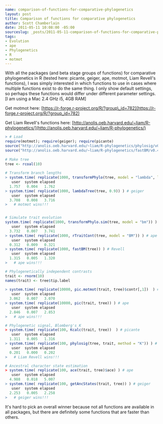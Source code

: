 ```yaml
--- 
name: comparison-of-functions-for-comparative-phylogenetics
layout: post
title: Comparison of functions for comparative phylogenetics
author: Scott Chamberlain
date: 2011-05-11 10:08:00 -05:00
sourceslug: _posts/2011-05-11-comparison-of-functions-for-comparative-phylogenetics.md
tags: 
- Evolution
- ape
- Phylogenetics
- R
- motmot
---
```


With all the packages (and beta stage groups of functions) for comparative phylogenetics in R (tested here: picante, geiger, ape, motmot, Liam Revell's functions), I was simply interested in which functions to use in cases where multiple functions exist to do the same thing. I only show default settings, so perhaps these functions would differ under different parameter settings. [I am using a Mac 2.4 GHz i5, 4GB RAM]

Get motmot here: [https://r-forge.r-project.org/R/?group\_id=782](https://r-forge.r-project.org/R/?group_id=782)  

Get Liam Revell's functions here: [http://anolis.oeb.harvard.edu/~liam/R-phylogenetics/](http://anolis.oeb.harvard.edu/~liam/R-phylogenetics/)


```r
> # Load 
require(motmot); require(geiger); require(picante)
source("http://anolis.oeb.harvard.edu/~liam/R-phylogenetics/phylosig/v0.3/phylosig.R")
source("http://anolis.oeb.harvard.edu/~liam/R-phylogenetics/fastBM/v0.4/fastBM.R")
 
# Make tree
tree <- rcoal(10)
 
# Transform branch lengths
> system.time( replicate(1000, transformPhylo(tree, model = "lambda", lambda = 0.5)) ) # motmot
   user  system elapsed 
  1.757   0.004   1.762 
> system.time( replicate(1000, lambdaTree(tree, 0.9)) ) # geiger
   user  system elapsed 
  3.708   0.008   3.716 
>   # motmot wins!!!


# Simulate trait evolution
system.time( replicate(1000, transformPhylo.sim(tree, model = "bm")) ) # motmot
   user  system elapsed 
  3.732   0.007   3.741 
> system.time( replicate(1000, rTraitCont(tree, model = "BM")) ) # ape
   user  system elapsed 
  0.312   0.009   0.321 
> system.time( replicate(1000, fastBM(tree)) ) # Revell
   user  system elapsed 
  1.315   0.005   1.320 
>   # ape wins!!!

# Phylogenetically independent contrasts
trait <- rnorm(10)
names(trait) <- tree$tip.label
 
> system.time( replicate(10000, pic.motmot(trait, tree)$contr[,1])  ) # motmot
   user  system elapsed 
  3.062   0.007   3.070 
> system.time( replicate(10000, pic(trait, tree)) ) # ape
   user  system elapsed 
  2.846   0.007   2.853 
>   # ape wins!!!

# Phylogenetic signal, Blomberg's K
> system.time( replicate(100, Kcalc(trait, tree))  ) # picante
   user  system elapsed 
  1.311   0.005   1.316 
> system.time( replicate(100, phylosig(tree, trait, method = "K")) ) # Revell
   user  system elapsed 
  0.201   0.000   0.202 
>   # Liam Revell wins!!!

# Ancestral character state estimation
> system.time( replicate(100, ace(trait, tree)$ace) ) # ape
   user  system elapsed 
  4.988   0.018   5.007 
> system.time( replicate(100, getAncStates(trait, tree)) ) # geiger
   user  system elapsed 
  2.253   0.005   2.258 
>   # geiger wins!!!
```


It's hard to pick an overall winner because not all functions are available in all packages, but there are definitely some functions that are faster than others.
